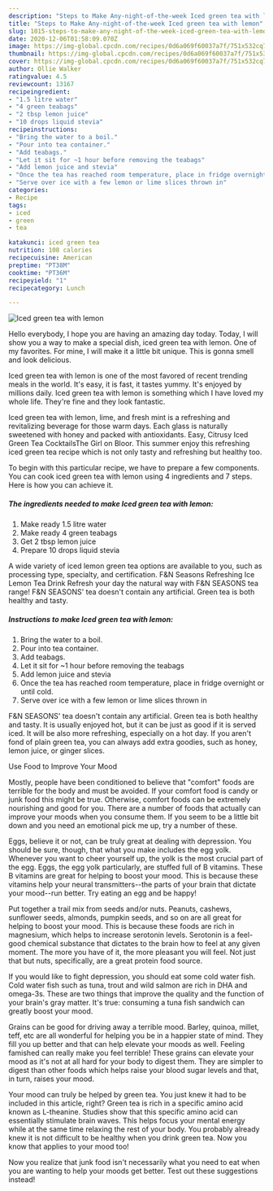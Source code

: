 ```yaml
---
description: "Steps to Make Any-night-of-the-week Iced green tea with lemon"
title: "Steps to Make Any-night-of-the-week Iced green tea with lemon"
slug: 1015-steps-to-make-any-night-of-the-week-iced-green-tea-with-lemon
date: 2020-12-06T01:58:09.070Z
image: https://img-global.cpcdn.com/recipes/0d6a069f60037a7f/751x532cq70/iced-green-tea-with-lemon-recipe-main-photo.jpg
thumbnail: https://img-global.cpcdn.com/recipes/0d6a069f60037a7f/751x532cq70/iced-green-tea-with-lemon-recipe-main-photo.jpg
cover: https://img-global.cpcdn.com/recipes/0d6a069f60037a7f/751x532cq70/iced-green-tea-with-lemon-recipe-main-photo.jpg
author: Ollie Walker
ratingvalue: 4.5
reviewcount: 13167
recipeingredient:
- "1.5 litre water"
- "4 green teabags"
- "2 tbsp lemon juice"
- "10 drops liquid stevia"
recipeinstructions:
- "Bring the water to a boil."
- "Pour into tea container."
- "Add teabags."
- "Let it sit for ~1 hour before removing the teabags"
- "Add lemon juice and stevia"
- "Once the tea has reached room temperature, place in fridge overnight or until cold."
- "Serve over ice with a few lemon or lime slices thrown in"
categories:
- Recipe
tags:
- iced
- green
- tea

katakunci: iced green tea 
nutrition: 108 calories
recipecuisine: American
preptime: "PT38M"
cooktime: "PT36M"
recipeyield: "1"
recipecategory: Lunch

---
```



![Iced green tea with lemon](https://img-global.cpcdn.com/recipes/0d6a069f60037a7f/751x532cq70/iced-green-tea-with-lemon-recipe-main-photo.jpg)

Hello everybody, I hope you are having an amazing day today. Today, I will show you a way to make a special dish, iced green tea with lemon. One of my favorites. For mine, I will make it a little bit unique. This is gonna smell and look delicious.

Iced green tea with lemon is one of the most favored of recent trending meals in the world. It's easy, it is fast, it tastes yummy. It's enjoyed by millions daily. Iced green tea with lemon is something which I have loved my whole life. They're fine and they look fantastic.

Iced green tea with lemon, lime, and fresh mint is a refreshing and revitalizing beverage for those warm days. Each glass is naturally sweetened with honey and packed with antioxidants. Easy, Citrusy Iced Green Tea CocktailsThe Girl on Bloor. This summer enjoy this refreshing iced green tea recipe which is not only tasty and refreshing but healthy too.


To begin with this particular recipe, we have to prepare a few components. You can cook iced green tea with lemon using 4 ingredients and 7 steps. Here is how you can achieve it.

<!--inarticleads1-->

##### The ingredients needed to make Iced green tea with lemon:

1. Make ready 1.5 litre water
1. Make ready 4 green teabags
1. Get 2 tbsp lemon juice
1. Prepare 10 drops liquid stevia


A wide variety of iced lemon green tea options are available to you, such as processing type, specialty, and certification. F&amp;N Seasons Refreshing Ice Lemon Tea Drink Refresh your day the natural way with F&amp;N SEASONS tea range! F&amp;N SEASONS&#39; tea doesn&#39;t contain any artificial. Green tea is both healthy and tasty. 

<!--inarticleads2-->

##### Instructions to make Iced green tea with lemon:

1. Bring the water to a boil.
1. Pour into tea container.
1. Add teabags.
1. Let it sit for ~1 hour before removing the teabags
1. Add lemon juice and stevia
1. Once the tea has reached room temperature, place in fridge overnight or until cold.
1. Serve over ice with a few lemon or lime slices thrown in


F&amp;N SEASONS&#39; tea doesn&#39;t contain any artificial. Green tea is both healthy and tasty. It is usually enjoyed hot, but it can be just as good if it is served iced. It will be also more refreshing, especially on a hot day. If you aren&#39;t fond of plain green tea, you can always add extra goodies, such as honey, lemon juice, or ginger slices. 

Use Food to Improve Your Mood


Mostly, people have been conditioned to believe that "comfort" foods are terrible for the body and must be avoided. If your comfort food is candy or junk food this might be true. Otherwise, comfort foods can be extremely nourishing and good for you. There are a number of foods that actually can improve your moods when you consume them. If you seem to be a little bit down and you need an emotional pick me up, try a number of these.

Eggs, believe it or not, can be truly great at dealing with depression. You should be sure, though, that what you make includes the egg yolk. Whenever you want to cheer yourself up, the yolk is the most crucial part of the egg. Eggs, the egg yolk particularly, are stuffed full of B vitamins. These B vitamins are great for helping to boost your mood. This is because these vitamins help your neural transmitters--the parts of your brain that dictate your mood--run better. Try eating an egg and be happy!

Put together a trail mix from seeds and/or nuts. Peanuts, cashews, sunflower seeds, almonds, pumpkin seeds, and so on are all great for helping to boost your mood. This is because these foods are rich in magnesium, which helps to increase serotonin levels. Serotonin is a feel-good chemical substance that dictates to the brain how to feel at any given moment. The more you have of it, the more pleasant you will feel. Not just that but nuts, specifically, are a great protein food source.

If you would like to fight depression, you should eat some cold water fish. Cold water fish such as tuna, trout and wild salmon are rich in DHA and omega-3s. These are two things that improve the quality and the function of your brain's gray matter. It's true: consuming a tuna fish sandwich can greatly boost your mood. 

Grains can be good for driving away a terrible mood. Barley, quinoa, millet, teff, etc are all wonderful for helping you be in a happier state of mind. They fill you up better and that can help elevate your moods as well. Feeling famished can really make you feel terrible! These grains can elevate your mood as it's not at all hard for your body to digest them. They are simpler to digest than other foods which helps raise your blood sugar levels and that, in turn, raises your mood.

Your mood can truly be helped by green tea. You just knew it had to be included in this article, right? Green tea is rich in a specific amino acid known as L-theanine. Studies show that this specific amino acid can essentially stimulate brain waves. This helps focus your mental energy while at the same time relaxing the rest of your body. You probably already knew it is not difficult to be healthy when you drink green tea. Now you know that applies to your mood too!

Now you realize that junk food isn't necessarily what you need to eat when you are wanting to help your moods get better. Test out  these suggestions  instead!

